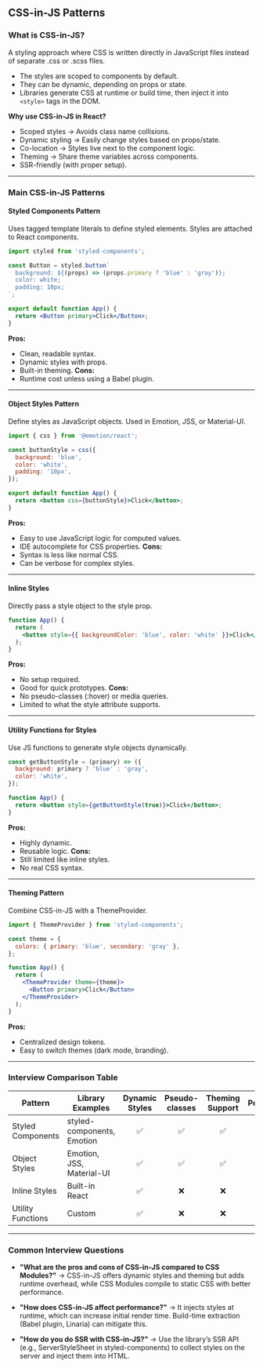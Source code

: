 ## CSS-in-JS Patterns

### What is CSS-in-JS?

A styling approach where CSS is written directly in JavaScript files instead of separate .css or .scss files.

- The styles are scoped to components by default.
- They can be dynamic, depending on props or state.
- Libraries generate CSS at runtime or build time, then inject it into `<style>` tags in the DOM.

**Why use CSS-in-JS in React?**

- Scoped styles → Avoids class name collisions.
- Dynamic styling → Easily change styles based on props/state.
- Co-location → Styles live next to the component logic.
- Theming → Share theme variables across components.
- SSR-friendly (with proper setup).

---

### Main CSS-in-JS Patterns

#### Styled Components Pattern

Uses tagged template literals to define styled elements. Styles are attached to React components.

```jsx
import styled from 'styled-components';

const Button = styled.button`
  background: ${(props) => (props.primary ? 'blue' : 'gray')};
  color: white;
  padding: 10px;
`;

export default function App() {
  return <Button primary>Click</Button>;
}
```

**Pros:**

- Clean, readable syntax.
- Dynamic styles with props.
- Built-in theming.
  **Cons:**
- Runtime cost unless using a Babel plugin.

---

#### Object Styles Pattern

Define styles as JavaScript objects. Used in Emotion, JSS, or Material-UI.

```jsx
import { css } from '@emotion/react';

const buttonStyle = css({
  background: 'blue',
  color: 'white',
  padding: '10px',
});

export default function App() {
  return <button css={buttonStyle}>Click</button>;
}
```

**Pros:**

- Easy to use JavaScript logic for computed values.
- IDE autocomplete for CSS properties.
  **Cons:**
- Syntax is less like normal CSS.
- Can be verbose for complex styles.

---

#### Inline Styles

Directly pass a style object to the style prop.

```jsx
function App() {
  return (
    <button style={{ backgroundColor: 'blue', color: 'white' }}>Click</button>
  );
}
```

**Pros:**

- No setup required.
- Good for quick prototypes.
  **Cons:**
- No pseudo-classes (:hover) or media queries.
- Limited to what the style attribute supports.

---

#### Utility Functions for Styles

Use JS functions to generate style objects dynamically.

```jsx
const getButtonStyle = (primary) => ({
  background: primary ? 'blue' : 'gray',
  color: 'white',
});

function App() {
  return <button style={getButtonStyle(true)}>Click</button>;
}
```

**Pros:**

- Highly dynamic.
- Reusable logic.
  **Cons:**
- Still limited like inline styles.
- No real CSS syntax.

---

#### Theming Pattern

Combine CSS-in-JS with a ThemeProvider.

```jsx
import { ThemeProvider } from 'styled-components';

const theme = {
  colors: { primary: 'blue', secondary: 'gray' },
};

function App() {
  return (
    <ThemeProvider theme={theme}>
      <Button primary>Click</Button>
    </ThemeProvider>
  );
}
```

**Pros:**

- Centralized design tokens.
- Easy to switch themes (dark mode, branding).

---

### Interview Comparison Table

| Pattern           | Library Examples           | Dynamic Styles | Pseudo-classes | Theming Support | Performance |
| ----------------- | -------------------------- | :------------: | :------------: | :-------------: | :---------: |
| Styled Components | styled-components, Emotion |       ✅       |       ✅       |       ✅        |   Medium    |
| Object Styles     | Emotion, JSS, Material-UI  |       ✅       |       ✅       |       ✅        |   Medium    |
| Inline Styles     | Built-in React             |       ✅       |       ❌       |       ❌        |    High     |
| Utility Functions | Custom                     |       ✅       |       ❌       |       ❌        |    High     |

---

### Common Interview Questions

- **"What are the pros and cons of CSS-in-JS compared to CSS Modules?"**
  → CSS-in-JS offers dynamic styles and theming but adds runtime overhead, while CSS Modules compile to static CSS with better performance.

- **"How does CSS-in-JS affect performance?"**
  → It injects styles at runtime, which can increase initial render time. Build-time extraction (Babel plugin, Linaria) can mitigate this.

- **"How do you do SSR with CSS-in-JS?"**
  → Use the library’s SSR API (e.g., ServerStyleSheet in styled-components) to collect styles on the server and inject them into HTML.
